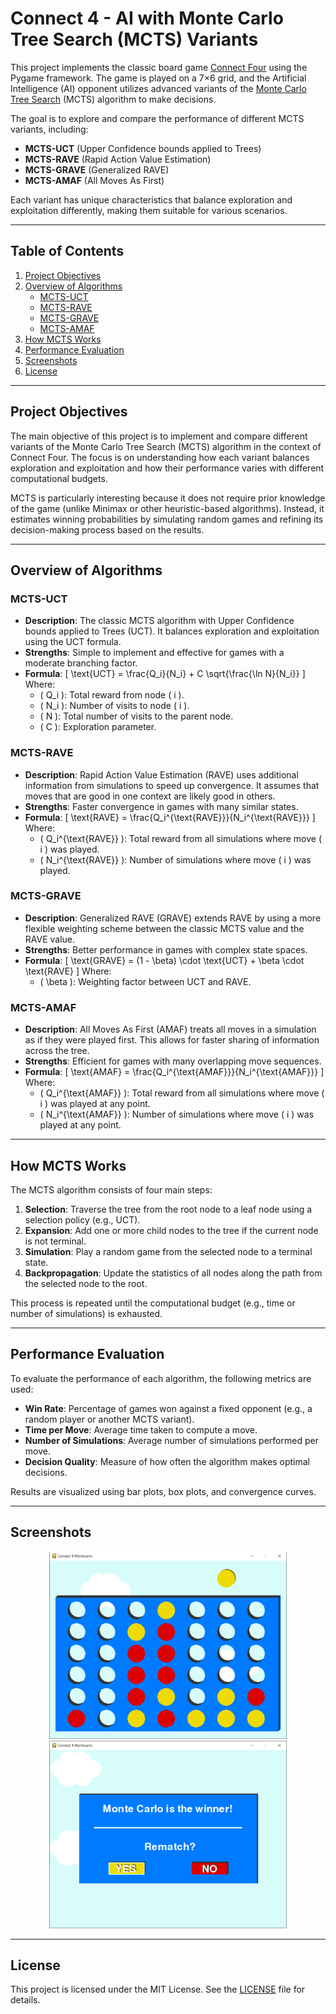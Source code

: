 # Connect 4 - AI with Monte Carlo Tree Search (MCTS) Variants

This project implements the classic board game [Connect Four](https://en.wikipedia.org/wiki/Connect_Four) using the Pygame framework. The game is played on a 7×6 grid, and the Artificial Intelligence (AI) opponent utilizes advanced variants of the [Monte Carlo Tree Search](https://en.wikipedia.org/wiki/Monte_Carlo_tree_search) (MCTS) algorithm to make decisions.

The goal is to explore and compare the performance of different MCTS variants, including:

- **MCTS-UCT** (Upper Confidence bounds applied to Trees)
- **MCTS-RAVE** (Rapid Action Value Estimation)
- **MCTS-GRAVE** (Generalized RAVE)
- **MCTS-AMAF** (All Moves As First)

Each variant has unique characteristics that balance exploration and exploitation differently, making them suitable for various scenarios.

---

## Table of Contents
1. [Project Objectives](#project-objectives)  
2. [Overview of Algorithms](#overview-of-algorithms)  
   - [MCTS-UCT](#mcts-uct)  
   - [MCTS-RAVE](#mcts-rave)  
   - [MCTS-GRAVE](#mcts-grave)  
   - [MCTS-AMAF](#mcts-amaf)  
3. [How MCTS Works](#how-mcts-works)  
4. [Performance Evaluation](#performance-evaluation)  
5. [Screenshots](#screenshots)  
6. [License](#license)  

---

## Project Objectives

The main objective of this project is to implement and compare different variants of the Monte Carlo Tree Search (MCTS) algorithm in the context of Connect Four. The focus is on understanding how each variant balances exploration and exploitation and how their performance varies with different computational budgets.

MCTS is particularly interesting because it does not require prior knowledge of the game (unlike Minimax or other heuristic-based algorithms). Instead, it estimates winning probabilities by simulating random games and refining its decision-making process based on the results.

---

## Overview of Algorithms

### MCTS-UCT
- **Description**: The classic MCTS algorithm with Upper Confidence bounds applied to Trees (UCT). It balances exploration and exploitation using the UCT formula.
- **Strengths**: Simple to implement and effective for games with a moderate branching factor.
- **Formula**:
  \[
  \text{UCT} = \frac{Q_i}{N_i} + C \sqrt{\frac{\ln N}{N_i}}
  \]
  Where:
  - \( Q_i \): Total reward from node \( i \).
  - \( N_i \): Number of visits to node \( i \).
  - \( N \): Total number of visits to the parent node.
  - \( C \): Exploration parameter.

### MCTS-RAVE
- **Description**: Rapid Action Value Estimation (RAVE) uses additional information from simulations to speed up convergence. It assumes that moves that are good in one context are likely good in others.
- **Strengths**: Faster convergence in games with many similar states.
- **Formula**:
  \[
  \text{RAVE} = \frac{Q_i^{\text{RAVE}}}{N_i^{\text{RAVE}}}
  \]
  Where:
  - \( Q_i^{\text{RAVE}} \): Total reward from all simulations where move \( i \) was played.
  - \( N_i^{\text{RAVE}} \): Number of simulations where move \( i \) was played.

### MCTS-GRAVE
- **Description**: Generalized RAVE (GRAVE) extends RAVE by using a more flexible weighting scheme between the classic MCTS value and the RAVE value.
- **Strengths**: Better performance in games with complex state spaces.
- **Formula**:
  \[
  \text{GRAVE} = (1 - \beta) \cdot \text{UCT} + \beta \cdot \text{RAVE}
  \]
  Where:
  - \( \beta \): Weighting factor between UCT and RAVE.

### MCTS-AMAF
- **Description**: All Moves As First (AMAF) treats all moves in a simulation as if they were played first. This allows for faster sharing of information across the tree.
- **Strengths**: Efficient for games with many overlapping move sequences.
- **Formula**:
  \[
  \text{AMAF} = \frac{Q_i^{\text{AMAF}}}{N_i^{\text{AMAF}}}
  \]
  Where:
  - \( Q_i^{\text{AMAF}} \): Total reward from all simulations where move \( i \) was played at any point.
  - \( N_i^{\text{AMAF}} \): Number of simulations where move \( i \) was played at any point.

---

## How MCTS Works

The MCTS algorithm consists of four main steps:

1. **Selection**: Traverse the tree from the root node to a leaf node using a selection policy (e.g., UCT).  
2. **Expansion**: Add one or more child nodes to the tree if the current node is not terminal.  
3. **Simulation**: Play a random game from the selected node to a terminal state.  
4. **Backpropagation**: Update the statistics of all nodes along the path from the selected node to the root.  

This process is repeated until the computational budget (e.g., time or number of simulations) is exhausted.

---

## Performance Evaluation

To evaluate the performance of each algorithm, the following metrics are used:

- **Win Rate**: Percentage of games won against a fixed opponent (e.g., a random player or another MCTS variant).  
- **Time per Move**: Average time taken to compute a move.  
- **Number of Simulations**: Average number of simulations performed per move.  
- **Decision Quality**: Measure of how often the algorithm makes optimal decisions.  

Results are visualized using bar plots, box plots, and convergence curves.

---

## Screenshots

<p align="center">
  <img src="images/img1.png" alt="Screenshot 1" height="300">
  <img src="images/img2.png" alt="Screenshot 2" height="300">
</p>

---

## License

This project is licensed under the MIT License. See the [LICENSE](LICENSE) file for details.
